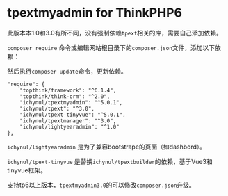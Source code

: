 # tpextmyadmin for ThinkPHP6

此版本本1.0和3.0有所不同，没有强制依赖`tpext`相关的库，需要自己添加依赖。

`composer require` 命令或编辑网站根目录下的`composer.json`文件，添加以下依赖：

然后执行`composer update`命令，更新依赖。

```josn
"require": {
    "topthink/framework": "^6.1.4",
    "topthink/think-orm": "^2.0",
    "ichynul/tpextmyadmin": "^5.0.1",
    "ichynul/tpext": "^3.0",
    "ichynul/tpext-tinyvue": "^5.0.1",
    "ichynul/tpextmanager": "^3.0",
    "ichynul/lightyearadmin": "^1.0"
},
```

`ichynul/lightyearadmin`  是为了兼容bootstrape的页面（如dashbord）。

`ichynul/tpext-tinyvue` 是替换`ichynul/tpextbuilder`的依赖，基于Vue3和tinyvue框架。

支持tp6以上版本，`tpextmyadmin3.0`的可以修改`composer.json`升级。

